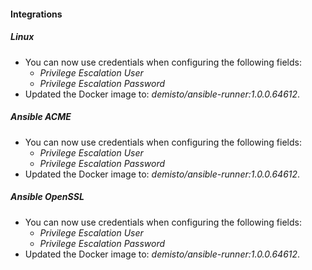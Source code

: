 
#### Integrations

##### Linux

- You can now use credentials when configuring the following fields:
  - *Privilege Escalation User*
  - *Privilege Escalation Password*
- Updated the Docker image to: *demisto/ansible-runner:1.0.0.64612*.

##### Ansible ACME

- You can now use credentials when configuring the following fields:
  - *Privilege Escalation User*
  - *Privilege Escalation Password*
- Updated the Docker image to: *demisto/ansible-runner:1.0.0.64612*.

##### Ansible OpenSSL

- You can now use credentials when configuring the following fields:
  - *Privilege Escalation User*
  - *Privilege Escalation Password*
- Updated the Docker image to: *demisto/ansible-runner:1.0.0.64612*.